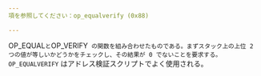 ```yaml
---
項を参照してください：op_equalverify (0x88)

---
```

OP_EQUAL` と `OP_VERIFY` の関数を組み合わせたものである。まずスタック上の上位 2 つの値が等しいかどうかをチェックし、その結果が 0 でないことを要求する。OP_EQUALVERIFY` はアドレス検証スクリプトでよく使用される。